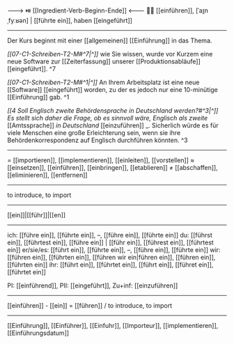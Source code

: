 ---> ⏯️ [[Ingredient-Verb-Beginn-Ende]] <---
🚶‍♀️ [[einführen]], [ˈaɪ̯nˌfyːʁən] | [[führte ein]], haben [[eingeführt]]

---
Der Kurs beginnt mit einer [[allgemeinen]] [[Einführung]] in das Thema.

*[[07-C1-Schreiben-T2-M#^7|^]]* wie Sie wissen, wurde vor Kurzem eine neue Software zur [[Zeiterfassung]] unserer [[Produktionsabläufe]] [[eingeführt]]. ^7


*[[07-C1-Schreiben-T2-M#^1|^]]* An Ihrem Arbeitsplatz ist eine neue [[Software]] [[eingeführt]] worden, zu der es jedoch nur eine 10-minütige [[Einführung]] gab. ^1


*[[4 Soll Englisch zweite Behördensprache in Deutschland werden?#^3|^]]* _Es stellt sich daher die Frage, ob es sinnvoll wäre, Englisch als zweite_ [[Amtssprache]] _in Deutschland_ [[einzuführen]] _. Sicherlich würde es für viele Menschen eine große Erleichterung sein, wenn sie ihre Behördenkorrespondenz auf Englisch durchführen könnten. ^3


---
= [[importieren]], [[implementieren]], [[einleiten]], [[vorstellen]]
≈ [[einsetzen]], [[einführen]], [[einbringen]], [[etablieren]]
≠ [[abschaffen]], [[eliminieren]], [[entfernen]]

---
to introduce, to import

---
[[ein]]|[[führ]]|[[en]]

---
ich: [[führe ein]], [[führte ein]], –, [[führe ein]], [[führte ein]]
du: [[führst ein]], [[führtest ein]], [[führe ein]] | [[führ ein]], [[führest ein]], [[führtest ein]]
er/sie/es: [[führt ein]], [[führte ein]], –, [[führe ein]], [[führte ein]]
wir: [[führen ein]], [[führten ein]], [[führen wir ein|führen ein]], [[führen ein]], [[führten ein]]
ihr: [[führt ein]], [[führtet ein]], [[führt ein]], [[führet ein]], [[führtet ein]]

PI: [[einführend]], PII: [[eingeführt]], Zu+inf: [[einzuführen]]

---
[[einführen]] - [[ein]] = [[führen]] / to introduce, to import

---
[[Einführung]], [[Einführer]], [[Einfuhr]], [[Importeur]], [[implementieren]], [[Einführungsdatum]]